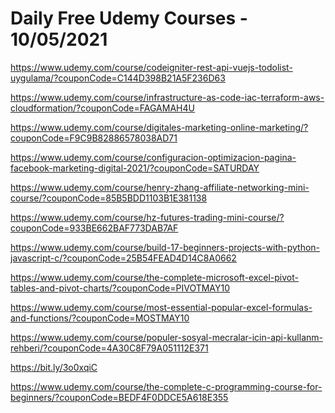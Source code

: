 # Daily Free Udemy Courses - 10/05/2021

https://www.udemy.com/course/codeigniter-rest-api-vuejs-todolist-uygulama/?couponCode=C144D398B21A5F236D63
https://www.udemy.com/course/infrastructure-as-code-iac-terraform-aws-cloudformation/?couponCode=FAGAMAH4U
https://www.udemy.com/course/digitales-marketing-online-marketing/?couponCode=F9C9B82886578038AD71
https://www.udemy.com/course/configuracion-optimizacion-pagina-facebook-marketing-digital-2021/?couponCode=SATURDAY
https://www.udemy.com/course/henry-zhang-affiliate-networking-mini-course/?couponCode=85B5BDD1103B1E381138
https://www.udemy.com/course/hz-futures-trading-mini-course/?couponCode=933BE662BAF773DAB7AF
https://www.udemy.com/course/build-17-beginners-projects-with-python-javascript-c/?couponCode=25B54FEAD4D14C8A0662
https://www.udemy.com/course/the-complete-microsoft-excel-pivot-tables-and-pivot-charts/?couponCode=PIVOTMAY10
https://www.udemy.com/course/most-essential-popular-excel-formulas-and-functions/?couponCode=MOSTMAY10
https://www.udemy.com/course/populer-sosyal-mecralar-icin-api-kullanm-rehberi/?couponCode=4A30C8F79A051112E371
https://bit.ly/3o0xqiC
https://www.udemy.com/course/the-complete-c-programming-course-for-beginners/?couponCode=BEDF4F0DDCE5A618E355

